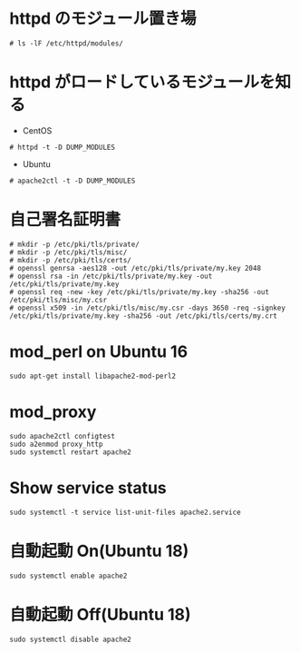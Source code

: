 # httpd のモジュール置き場

```
# ls -lF /etc/httpd/modules/
```

# httpd がロードしているモジュールを知る

- CentOS

```
# httpd -t -D DUMP_MODULES
```

- Ubuntu

```
# apache2ctl -t -D DUMP_MODULES
```




# 自己署名証明書

```
# mkdir -p /etc/pki/tls/private/
# mkdir -p /etc/pki/tls/misc/
# mkdir -p /etc/pki/tls/certs/
# openssl genrsa -aes128 -out /etc/pki/tls/private/my.key 2048
# openssl rsa -in /etc/pki/tls/private/my.key -out /etc/pki/tls/private/my.key
# openssl req -new -key /etc/pki/tls/private/my.key -sha256 -out /etc/pki/tls/misc/my.csr
# openssl x509 -in /etc/pki/tls/misc/my.csr -days 3650 -req -signkey /etc/pki/tls/private/my.key -sha256 -out /etc/pki/tls/certs/my.crt
```


# mod_perl on Ubuntu 16

```
sudo apt-get install libapache2-mod-perl2
```

# mod_proxy

```
sudo apache2ctl configtest
sudo a2enmod proxy_http
sudo systemctl restart apache2
```

# Show service status

```
sudo systemctl -t service list-unit-files apache2.service
```

# 自動起動 On(Ubuntu 18)

```
sudo systemctl enable apache2
```

# 自動起動 Off(Ubuntu 18)

```
sudo systemctl disable apache2
```
